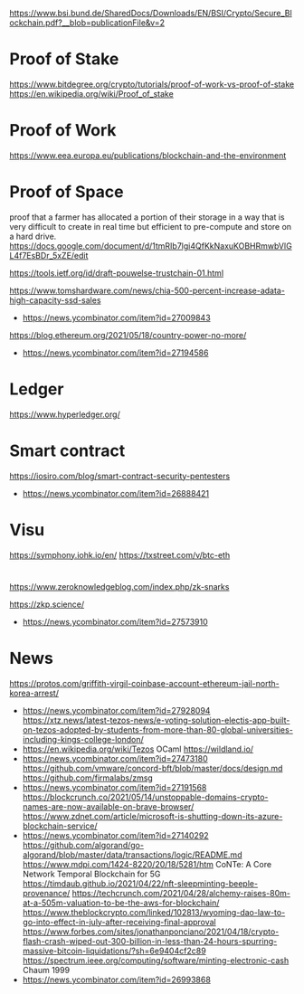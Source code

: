 https://www.bsi.bund.de/SharedDocs/Downloads/EN/BSI/Crypto/Secure_Blockchain.pdf?__blob=publicationFile&v=2

# Proof of Stake
https://www.bitdegree.org/crypto/tutorials/proof-of-work-vs-proof-of-stake
https://en.wikipedia.org/wiki/Proof_of_stake

# Proof of Work
https://www.eea.europa.eu/publications/blockchain-and-the-environment

# Proof of Space
proof that a farmer has allocated a portion of their storage in a way
that is very difficult to create in real time but efficient to pre-compute and store on a hard drive.
https://docs.google.com/document/d/1tmRIb7lgi4QfKkNaxuKOBHRmwbVlGL4f7EsBDr_5xZE/edit

https://tools.ietf.org/id/draft-pouwelse-trustchain-01.html

https://www.tomshardware.com/news/chia-500-percent-increase-adata-high-capacity-ssd-sales
* https://news.ycombinator.com/item?id=27009843

https://blog.ethereum.org/2021/05/18/country-power-no-more/
* https://news.ycombinator.com/item?id=27194586

# Ledger
https://www.hyperledger.org/

# Smart contract
https://iosiro.com/blog/smart-contract-security-pentesters
* https://news.ycombinator.com/item?id=26888421

# Visu
https://symphony.iohk.io/en/
https://txstreet.com/v/btc-eth

#
https://www.zeroknowledgeblog.com/index.php/zk-snarks

https://zkp.science/
* https://news.ycombinator.com/item?id=27573910

# News
https://protos.com/griffith-virgil-coinbase-account-ethereum-jail-north-korea-arrest/
* https://news.ycombinator.com/item?id=27928094
https://xtz.news/latest-tezos-news/e-voting-solution-electis-app-built-on-tezos-adopted-by-students-from-more-than-80-global-universities-including-kings-college-london/
* https://en.wikipedia.org/wiki/Tezos OCaml
https://wildland.io/
* https://news.ycombinator.com/item?id=27473180
https://github.com/vmware/concord-bft/blob/master/docs/design.md
https://github.com/firmalabs/zmsg
* https://news.ycombinator.com/item?id=27191568
https://blockcrunch.co/2021/05/14/unstoppable-domains-crypto-names-are-now-available-on-brave-browser/
https://www.zdnet.com/article/microsoft-is-shutting-down-its-azure-blockchain-service/
* https://news.ycombinator.com/item?id=27140292
https://github.com/algorand/go-algorand/blob/master/data/transactions/logic/README.md
https://www.mdpi.com/1424-8220/20/18/5281/htm CoNTe: A Core Network Temporal Blockchain for 5G
https://timdaub.github.io/2021/04/22/nft-sleepminting-beeple-provenance/
https://techcrunch.com/2021/04/28/alchemy-raises-80m-at-a-505m-valuation-to-be-the-aws-for-blockchain/
https://www.theblockcrypto.com/linked/102813/wyoming-dao-law-to-go-into-effect-in-july-after-receiving-final-approval
https://www.forbes.com/sites/jonathanponciano/2021/04/18/crypto-flash-crash-wiped-out-300-billion-in-less-than-24-hours-spurring-massive-bitcoin-liquidations/?sh=6e9404cf2c89
https://spectrum.ieee.org/computing/software/minting-electronic-cash Chaum 1999
* https://news.ycombinator.com/item?id=26993868
